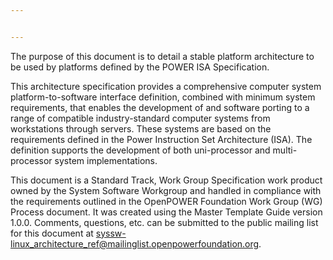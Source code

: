 ```yaml
---


---
```


The purpose of this document is to detail a stable platform architecture to be used by platforms defined by the POWER ISA Specification.  

This architecture specification provides a comprehensive computer system platform-to-software interface definition,
combined with minimum system requirements, that enables the development of and software porting to
a range of compatible industry-standard computer systems from workstations through servers.
These systems are based on the requirements defined in the Power Instruction Set Architecture (ISA).
The definition supports the development of both uni-processor and multi-processor system implementations.  

This document is a Standard Track, Work Group Specification work product owned by the System Software Workgroup and
handled in compliance with the requirements outlined in the OpenPOWER Foundation Work Group (WG) Process document.
It was created using the Master Template Guide version 1.0.0.
Comments, questions, etc. can be submitted to the public mailing list for this document at syssw-linux_architecture_ref@mailinglist.openpowerfoundation.org.
